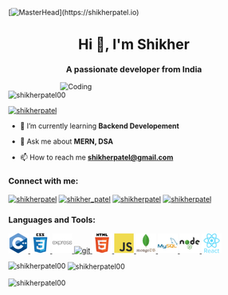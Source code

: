 [![MasterHead]([![MasterHead](https://1.bp.blogspot.com/-7A4WynwLsM...)](https://rishavchanda.io))](https://shikherpatel.io)
<h1 align="center">Hi 👋, I'm Shikher</h1>
<h3 align="center">A passionate developer from India</h3>
<img align="right" alt="Coding" width="400" scr="https://i.gifer.com/5eKX.gif">

<p align="left"> <img src="https://komarev.com/ghpvc/?username=shikherpatel00&label=Profile%20views&color=0e75b6&style=flat" alt="shikherpatel00" /> </p>

<p align="left"> <a href="https://twitter.com/shikherpatel" target="blank"><img src="https://img.shields.io/twitter/follow/shikherpatel?logo=twitter&style=for-the-badge" alt="shikherpatel" /></a> </p>

- 🌱 I’m currently learning **Backend Developement**

- 💬 Ask me about **MERN, DSA**

- 📫 How to reach me **shikherpatel@gmail.com**

<h3 align="left">Connect with me:</h3>
<p align="left">
<a href="https://twitter.com/shikherpatel" target="blank"><img align="center" src="https://raw.githubusercontent.com/rahuldkjain/github-profile-readme-generator/master/src/images/icons/Social/twitter.svg" alt="shikherpatel" height="30" width="40" /></a>
<a href="https://instagram.com/shikher_patel" target="blank"><img align="center" src="https://raw.githubusercontent.com/rahuldkjain/github-profile-readme-generator/master/src/images/icons/Social/instagram.svg" alt="shikher_patel" height="30" width="40" /></a>
<a href="https://www.leetcode.com/shikherpatel" target="blank"><img align="center" src="https://raw.githubusercontent.com/rahuldkjain/github-profile-readme-generator/master/src/images/icons/Social/leet-code.svg" alt="shikherpatel" height="30" width="40" /></a>
<a href="https://auth.geeksforgeeks.org/user/shikherpatel" target="blank"><img align="center" src="https://raw.githubusercontent.com/rahuldkjain/github-profile-readme-generator/master/src/images/icons/Social/geeks-for-geeks.svg" alt="shikherpatel" height="30" width="40" /></a>
</p>

<h3 align="left">Languages and Tools:</h3>
<p align="left"> <a href="https://www.w3schools.com/cpp/" target="_blank" rel="noreferrer"> <img src="https://raw.githubusercontent.com/devicons/devicon/master/icons/cplusplus/cplusplus-original.svg" alt="cplusplus" width="40" height="40"/> </a> <a href="https://www.w3schools.com/css/" target="_blank" rel="noreferrer"> <img src="https://raw.githubusercontent.com/devicons/devicon/master/icons/css3/css3-original-wordmark.svg" alt="css3" width="40" height="40"/> </a> <a href="https://expressjs.com" target="_blank" rel="noreferrer"> <img src="https://raw.githubusercontent.com/devicons/devicon/master/icons/express/express-original-wordmark.svg" alt="express" width="40" height="40"/> </a> <a href="https://git-scm.com/" target="_blank" rel="noreferrer"> <img src="https://www.vectorlogo.zone/logos/git-scm/git-scm-icon.svg" alt="git" width="40" height="40"/> </a> <a href="https://www.w3.org/html/" target="_blank" rel="noreferrer"> <img src="https://raw.githubusercontent.com/devicons/devicon/master/icons/html5/html5-original-wordmark.svg" alt="html5" width="40" height="40"/> </a> <a href="https://developer.mozilla.org/en-US/docs/Web/JavaScript" target="_blank" rel="noreferrer"> <img src="https://raw.githubusercontent.com/devicons/devicon/master/icons/javascript/javascript-original.svg" alt="javascript" width="40" height="40"/> </a> <a href="https://www.mongodb.com/" target="_blank" rel="noreferrer"> <img src="https://raw.githubusercontent.com/devicons/devicon/master/icons/mongodb/mongodb-original-wordmark.svg" alt="mongodb" width="40" height="40"/> </a> <a href="https://www.mysql.com/" target="_blank" rel="noreferrer"> <img src="https://raw.githubusercontent.com/devicons/devicon/master/icons/mysql/mysql-original-wordmark.svg" alt="mysql" width="40" height="40"/> </a> <a href="https://nodejs.org" target="_blank" rel="noreferrer"> <img src="https://raw.githubusercontent.com/devicons/devicon/master/icons/nodejs/nodejs-original-wordmark.svg" alt="nodejs" width="40" height="40"/> </a> <a href="https://reactjs.org/" target="_blank" rel="noreferrer"> <img src="https://raw.githubusercontent.com/devicons/devicon/master/icons/react/react-original-wordmark.svg" alt="react" width="40" height="40"/> </a> </p>

<p><img align="left" src="https://github-readme-stats.vercel.app/api/top-langs?username=shikherpatel00&show_icons=true&locale=en&layout=compact" alt="shikherpatel00" /></p>

<p>&nbsp;<img align="center" src="https://github-readme-stats.vercel.app/api?username=shikherpatel00&show_icons=true&locale=en" alt="shikherpatel00" /></p>

<p><img align="center" src="https://github-readme-streak-stats.herokuapp.com/?user=shikherpatel00&" alt="shikherpatel00" /></p>
